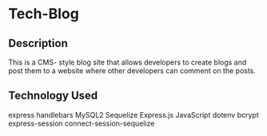 # Tech-Blog

## Description 

This is a CMS- style blog site that allows  developers to create blogs and post them to a website where other developers can comment on the posts.

## Technology Used

express handlebars
MySQL2
Sequelize
Express.js
JavaScript
dotenv
bcrypt
express-session
connect-session-sequelize
